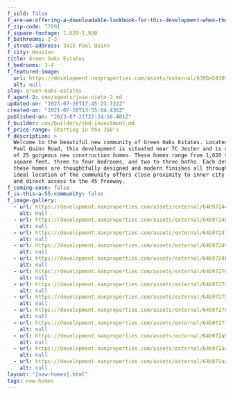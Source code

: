 ```yaml
---
f_sold: false
f_are-we-offering-a-downloadable-lookbook-for-this-development-when-they-submit-their-contact-info: false
f_zip-code: 77091
f_square-footage: 1,620-1,930
f_bathrooms: 2-3
f_street-address: 3415 Paul Quinn
f_city: Houston
title: Green Oaks Estates
f_bedrooms: 3-4
f_featured-image:
  url: https://development.nanproperties.com/assets/external/6398a54309eabeefbc320102_rmm_2199-hdr.jpg
  alt: null
slug: green-oaks-estates
f_agent-2: cms/agents/jose-nieto-2.md
updated-on: "2023-07-20T17:45:23.722Z"
created-on: "2021-07-20T13:55:04.436Z"
published-on: "2023-07-21T22:24:16.481Z"
f_builder: cms/builders/sbd-investment.md
f_price-range: Starting in the 350's
f_description: >
  Welcome to the beautiful new community of Green Oaks Estates. Located at 3415
  Paul Quinn Road, this development is situated near TC Jester and is comprised
  of 25 gorgeous new construction homes. These homes range from 1,620 to 1,930
  square feet, three to four bedrooms, and two to three baths. Each detail of
  these homes are thoughtfully designed and modern finishes all throughout. The
  ideal location of the community offers close proximity to inner city living
  and direct access to the 45 freeway.
f_coming-soon: false
f_is-this-a-55-community: false
f_image-gallery:
  - url: https://development.nanproperties.com/assets/external/64b9724420dcc2ab5f01139f_rmm_2040-hdr.jpg
    alt: null
  - url: https://development.nanproperties.com/assets/external/64b9724694cd549e6e10714b_rmm_2037-hdr.jpg
    alt: null
  - url: https://development.nanproperties.com/assets/external/64b97247fd32c1107e5dc9a6_rmm_2025-hdr.jpg
    alt: null
  - url: https://development.nanproperties.com/assets/external/64b9724914944482a0f5433b_rmm_2010-hdr.jpg
    alt: null
  - url: https://development.nanproperties.com/assets/external/64b9724b1d18e13c5cc7ec13_rmm_1971-hdr.jpg
    alt: null
  - url: https://development.nanproperties.com/assets/external/64b97270fb8f192a2ab5a2b8_rmm_2052-hdr.jpg
    alt: null
  - url: https://development.nanproperties.com/assets/external/64b972741d18e13c5cc8006a_rmm_2055-hdr.jpg
    alt: null
  - url: https://development.nanproperties.com/assets/external/64b9727514944482a0f56ee1_rmm_2058-hdr.jpg
    alt: null
  - url: https://development.nanproperties.com/assets/external/64b9727694cd549e6e109c4c_rmm_2070-hdr.jpg
    alt: null
  - url: https://development.nanproperties.com/assets/external/64b9727714944482a0f56fa2_rmm_2085-hdr.jpg
    alt: null
  - url: https://development.nanproperties.com/assets/external/64b972a9cb64a83b630f9b1d_rmm_2133-hdr.jpg
    alt: null
  - url: https://development.nanproperties.com/assets/external/64b972aa2358acc4a7ef65ac_rmm_2130-hdr-2.jpg
    alt: null
  - url: https://development.nanproperties.com/assets/external/64b972aae42f8ea9e918f619_rmm_2142-hdr.jpg
    alt: null
layout: "[new-homes].html"
tags: new-homes
---
```

